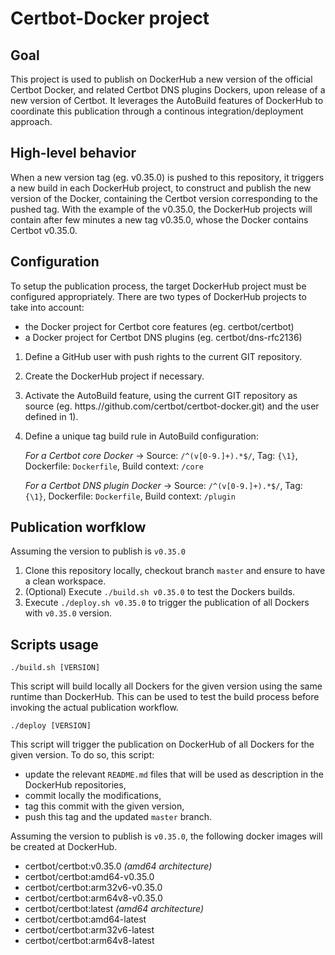 Certbot-Docker project
======================

Goal
----

This project is used to publish on DockerHub a new version of the official Certbot Docker, and related Certbot DNS plugins Dockers, upon release of a new version of Certbot.
It leverages the AutoBuild features of DockerHub to coordinate this publication through a continous integration/deployment approach.

High-level behavior
-------------------

When a new version tag (eg. v0.35.0) is pushed to this repository, it triggers a new build in each DockerHub project, to construct and publish the new version of the Docker,
containing the Certbot version corresponding to the pushed tag. With the example of the v0.35.0, the DockerHub projects will contain after few minutes a new tag v0.35.0,
whose the Docker contains Certbot v0.35.0.

Configuration
-------------

To setup the publication process, the target DockerHub project must be configured appropriately. There are two types of DockerHub projects to take into account:
* the Docker project for Certbot core features (eg. certbot/certbot)
* a Docker project for Certbot DNS plugins (eg. certbot/dns-rfc2136)

1) Define a GitHub user with push rights to the current GIT repository.
2) Create the DockerHub project if necessary.
3) Activate the AutoBuild feature, using the current GIT repository as source (eg. https.//github.com/certbot/certbot-docker.git) and the user defined in 1).
4) Define a unique tag build rule in AutoBuild configuration:

    _For a Certbot core Docker_ -> Source: `/^(v[0-9.]+).*$/`, Tag: `{\1}`, Dockerfile: `Dockerfile`, Build context: `/core`

    _For a Certbot DNS plugin Docker_ -> Source: `/^(v[0-9.]+).*$/`, Tag: `{\1}`, Dockerfile: `Dockerfile`, Build context: `/plugin`

Publication worfklow
--------------------

Assuming the version to publish is `v0.35.0`

1) Clone this repository locally, checkout branch `master` and ensure to have a clean workspace.
2) (Optional) Execute `./build.sh v0.35.0` to test the Dockers builds.
3) Execute `./deploy.sh v0.35.0` to trigger the publication of all Dockers with `v0.35.0` version.

Scripts usage
-------------

```
./build.sh [VERSION]
```

This script will build locally all Dockers for the given version using the same runtime than DockerHub.
This can be used to test the build process before invoking the actual publication workflow.

```
./deploy [VERSION]
```

This script will trigger the publication on DockerHub of all Dockers for the given version. To do so, this script:
- update the relevant `README.md` files that will be used as description in the DockerHub repositories,
- commit locally the modifications,
- tag this commit with the given version,
- push this tag and the updated `master` branch.

Assuming the version to publish is `v0.35.0`, the following docker images will be created at DockerHub.

- certbot/certbot:v0.35.0 *(amd64 architecture)*
- certbot/certbot:amd64-v0.35.0
- certbot/certbot:arm32v6-v0.35.0
- certbot/certbot:arm64v8-v0.35.0
- certbot/certbot:latest *(amd64 architecture)*
- certbot/certbot:amd64-latest
- certbot/certbot:arm32v6-latest
- certbot/certbot:arm64v8-latest
